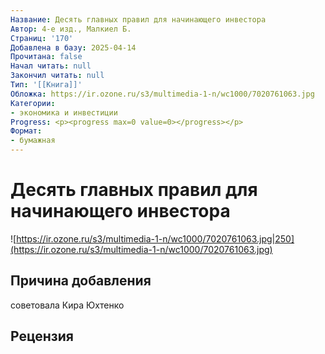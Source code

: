 ```yaml
---
Название: Десять главных правил для начинающего инвестора
Автор: 4-е изд., Малкиел Б.
Страниц: '170'
Добавлена в базу: 2025-04-14
Прочитана: false
Начал читать: null
Закончил читать: null
Тип: '[[Книга]]'
Обложка: https://ir.ozone.ru/s3/multimedia-1-n/wc1000/7020761063.jpg
Категории:
- экономика и инвестиции
Progress: <p><progress max=0 value=0></progress></p>
Формат:
- бумажная
---
```

# Десять главных правил для начинающего инвестора

![https://ir.ozone.ru/s3/multimedia-1-n/wc1000/7020761063.jpg|250](https://ir.ozone.ru/s3/multimedia-1-n/wc1000/7020761063.jpg)

## Причина добавления

советовала Кира Юхтенко

## Рецензия